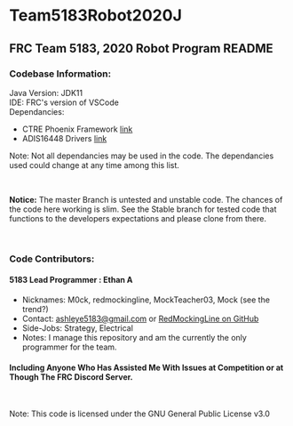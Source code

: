 # Team5183Robot2020J

## FRC Team 5183, 2020 Robot Program README

### Codebase Information:

Java Version: JDK11 <br/>
IDE: FRC's version of VSCode <br/>
Dependancies:
- CTRE Phoenix Framework [link](http://www.ctr-electronics.com/hro.html#product_tabs_technical_resources)
- ADIS16448 Drivers [link](https://github.com/juchong/ADIS16448-RoboRIO-Driver/tree/master/java)

Note: Not all dependancies may be used in the code. The dependancies used could change at any time among this list.

<br/>

**Notice:** The master Branch is untested and unstable code. The chances of the code here working is slim. See the Stable branch for tested code that functions to the developers expectations and please clone from there.

<br/>

### Code Contributors:

#### 5183 Lead Programmer : Ethan A

- Nicknames: M0ck, redmockingline, MockTeacher03, Mock (see the trend?)
- Contact: ashleye5183@gmail.com or [RedMockingLine on GitHub](https://github.com/RED-M0CKING-LINE)
- Side-Jobs: Strategy, Electrical
- Notes: I manage this repository and am the currently the only programmer for the team.

#### Including Anyone Who Has Assisted Me With Issues at Competition or at Though The FRC Discord Server.

<br/>

Note: This code is licensed under the GNU General Public License v3.0
